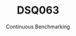 ---
layout: default
title: DSQ063
subtitle: Continuous Benchmarking
selected: TPC-DS
expanded: Benchmarking
benchmark: /individual_results/DSQ063.html
---